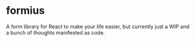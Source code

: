 # formius
A form library for React to make your life easier, but currently just a WIP and a bunch of thoughts manifested as code.

